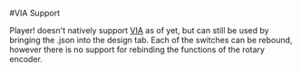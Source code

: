 #VIA Support

Player! doesn't natively support [VIA](https://github.com/the-via) as of yet, but can still be used by bringing the .json into the design tab. Each of the switches can be rebound, however there is no support for rebinding the functions of the rotary encoder.